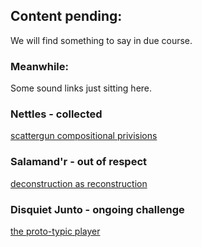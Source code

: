 ## Content pending:

We will find something to say in due course.

### Meanwhile:

Some sound links just sitting here.

### Nettles - collected
[scattergun compositional privisions](https://apatchofnettles.github.io/nettles/index.html)

### Salamand'r - out of respect
[deconstruction as reconstruction](https://apatchofnettles.github.io/salamandr/index.html)

### Disquiet Junto - ongoing challenge
[the proto-typic player](https://disquietjuntoradio.github.io/DisquietJuntoRadio/)
